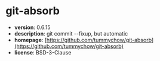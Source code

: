 # git-absorb

- **version**: 0.6.15
- **description**: git commit --fixup, but automatic
- **homepage**: [https://github.com/tummychow/git-absorb](https://github.com/tummychow/git-absorb)
- **license**: BSD-3-Clause

